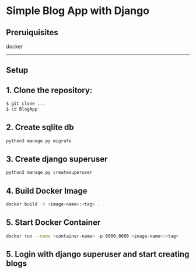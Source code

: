 # Simple Blog App with Django

## Preruiquisites

docker

---

## Setup

## 1. Clone the repository:

```bash
$ git clone ...
$ cd BlogApp
```

## 2. Create sqlite db

```sh
python3 manage.py migrate
```

## 3. Create django superuser

```sh
python3 manage.py createsuperuser
```

## 4. Build Docker Image

```sh
docker build -t <image-name>:<tag> .
```

## 5. Start Docker Container

```sh
docker run --name <container-name> -p 8000:8000 <image-name>:<tag>
```

## 5. Login with django superuser and start creating blogs